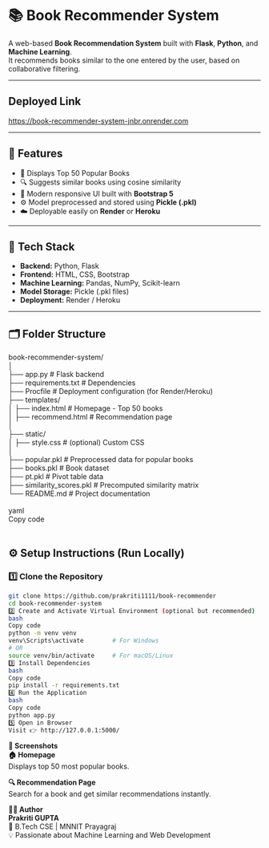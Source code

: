 # 📚 Book Recommender System

A web-based **Book Recommendation System** built with **Flask**, **Python**, and **Machine Learning**.  
It recommends books similar to the one entered by the user, based on collaborative filtering.

---
## Deployed Link
https://book-recommender-system-jnbr.onrender.com

---

## 🚀 Features

- 📖 Displays Top 50 Popular Books  
- 🔍 Suggests similar books using cosine similarity  
- 🎨 Modern responsive UI built with **Bootstrap 5**  
- ⚙️ Model preprocessed and stored using **Pickle (.pkl)**  
- ☁️ Deployable easily on **Render** or **Heroku**

---

## 🧠 Tech Stack

- **Backend:** Python, Flask  
- **Frontend:** HTML, CSS, Bootstrap  
- **Machine Learning:** Pandas, NumPy, Scikit-learn  
- **Model Storage:** Pickle (.pkl files)  
- **Deployment:** Render / Heroku  

---

## 🗂️ Folder Structure

book-recommender-system/<br>
│<br>
├── app.py # Flask backend<br>
├── requirements.txt # Dependencies<br>
├── Procfile # Deployment configuration (for Render/Heroku)<br>
├── templates/<br>
│ ├── index.html # Homepage - Top 50 books<br>
│ ├── recommend.html # Recommendation page<br>
│<br>
├── static/<br>
│ ├── style.css # (optional) Custom CSS<br>
│<br>
├── popular.pkl # Preprocessed data for popular books<br>
├── books.pkl # Book dataset<br>
├── pt.pkl # Pivot table data<br>
├── similarity_scores.pkl # Precomputed similarity matrix<br>
└── README.md # Project documentation<br>
<br>
yaml<br>
Copy code<br>
<br>
## ⚙️ Setup Instructions (Run Locally)

### 1️⃣ Clone the Repository
```bash
git clone https://github.com/prakriti1111/book-recommender
cd book-recommender-system
2️⃣ Create and Activate Virtual Environment (optional but recommended)
bash
Copy code
python -m venv venv
venv\Scripts\activate        # For Windows
# OR
source venv/bin/activate     # For macOS/Linux
3️⃣ Install Dependencies
bash
Copy code
pip install -r requirements.txt
4️⃣ Run the Application
bash
Copy code
python app.py
5️⃣ Open in Browser
Visit 👉 http://127.0.0.1:5000/
```
**📸 Screenshots<br>**
**🏠 Homepage**<br>
Displays top 50 most popular books.<br>

**🔍 Recommendation Page**<br>
Search for a book and get similar recommendations instantly.<br>

**🧑‍💻 Author**<br>
**Prakriti GUPTA**<br>
📍 B.Tech CSE | MNNIT Prayagraj<br>
💡 Passionate about Machine Learning and Web Development<br>
